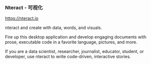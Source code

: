 ### Nteract - 可视化

https://nteract.io

nteract and create with data, words, and visuals.

Fire up this desktop application and develop engaging documents with prose, executable code in a favorite language, pictures, and more.

If you are a data scientist, researcher, journalist, educator, student, or developer, use nteract to write code-driven, interactive stories.